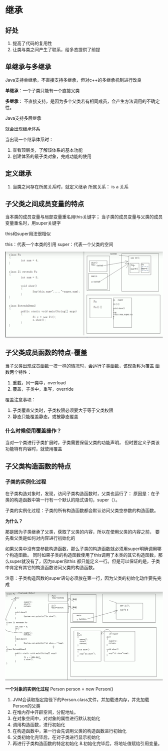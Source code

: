 # 继承

## 好处

1. 提高了代码的复用性
2. 让类与类之间产生了联系，给多态提供了前提

## 单继承与多继承

Java支持单继承，不直接支持多继承，但对c++的多继承机制进行改良

**单继承**：一个子类只能有一个直接父类

**多继承**：
不直接支持，是因为多个父类若有相同成员，会产生方法调用的不确定性。

Java支持多层继承

就会出现继承体系

当出现一个继承体系时：
1. 查看顶层类，了解该体系的基本功能
2. 创建体系的最子类对象，完成功能的使用

## 定义继承

1. 当类之间存在所属关系时，就定义继承
所属关系： is a 关系

## 子父类之间成员变量的特点

当本类的成员变量与局部变量重名用this关键字；
当子类的成员变量与父类的成员变量重名时，用super关键字

this和super用法很相似

this：代表一个本类的引用
super：代表一个父类的空间

![](2019-11-03-20-22-02.png)

## 子父类成员函数的特点-覆盖

当子父类出现成员函数一摸一样的情况时，会运行子类函数，该现象称为覆盖
函数两个特性：

1. 重载，同一类中，overload
2. 覆盖，子类中，重写，override

覆盖注意事项：

1. 子类覆盖父类时，子类权限必须要大于等于父类权限
2. 静态只能覆盖静态，或被静态覆盖

### 什么时候使用覆盖操作？

当对一个类进行子类扩展时，子类需要保留父类的功能声明，
但时要定义子类该功能特有内容时，就使用覆盖


## 子父类构造函数的特点

### 子类的实例化过程

在子类构造对象时，发现，访问子类构造函数时，父类也运行了：
原因是：在子类的构造函数中第一行有一个默认的隐式语句，super（）。

子类的实例化过程：子类的所有构造函数都会默认访问父类空参数的构造函数。

**为什么？**

那是因为子类继承了父类，获取了父类的内容，所以在使用父类的内容之前，
要先看父类是如何对内容进行初始化的

如果父类中没有空参数构造函数，那么子类的构造函数就必须用super明确调用哪个构造函数。
同时如果子类的构造函数使用了this调用了本类的其它构造函数，那么super就没有了，因为super和this
都只能定义一行。但是可以保证的是，子类中肯定有其它的构造函数访问父类的构造函数。

注意：子类构造函数的super语句必须放在第一行，因为父类的初始化动作要先完成

![](2019-11-04-20-42-55.png)

**一个对象的实例化过程**
Person person = new Person()
1. JVM会读取指定路径下的Person.class文件，并加载进内存，并先加载Person的父类
2. 在堆内存中开辟空间，分配地址。
3. 在对象空间中，对对象的属性进行默认初始化
4. 调用构造函数，进行初始化
5. 在构造函数中，第一行会先调用父类的构造函数进行初始化
6. 父类初始化完毕后，在对子类进行显示初始化
7. 再进行子类构造函数的特定初始化
8.初始化完毕后，将地址值赋给引用变量。
